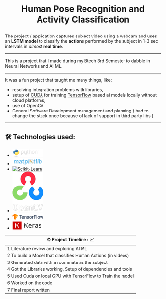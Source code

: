 
# <p align="center"> Human Pose Recognition and Activity Classification  </p>

The project / application captures subject video using a webcam and uses an **LSTM model** to classify the **actions** performed by the subject in 1-3 sec intervals in _almost_ **real time**.
___

This is a project that I made during my Btech 3rd Semester to dabble in Neural Networks and AI ML. 
___

It was a fun project that taught me many things, like: 
- resolving integration problems with libraries, 
- setup of [CUDA](https://developer.nvidia.com/cuda-zone) for training [TensorFlow](https://www.tensorflow.org/) based ai models locally without cloud platforms,
- use of OpenCV 
- General Software Development management and planning ( had to change the stack once because of lack of support in third party libs )

___

## 🛠️ Technologies used:
- <a href="https://www.python.org/"><img src="/images_as_icons/python.png" alt="Python" style="width:100px;"></a>
- <a href="https://matplotlib.org/"><img src="/images_as_icons/matplotlib.png" alt="MatplotLib" style="width:100px;"></a>
- <a href="https://scikit-learn.org/stable/"><img src="/images_as_icons/scikit-learn.png" alt="Scikit-Learn" style="width:100px;"></a>
- <a href="https://opencv.org/"><img src="/images_as_icons/opencv.png" alt="OpenCV" style="width:100px;"></a>
- <a href="https://www.tensorflow.org/"><img src="/images_as_icons/tensorflow.png" alt="Python" style="width:100px;"></a>
- <a href="https://keras.io/"><img src="/images_as_icons/keras.png" alt="Keras" style="width:100px;"></a>



| ⏰ Project Timeline : 📈 |
| -------- |
| 1 Literature review and exploring AI ML | 
| 2 To build a Model that classifies Human Actions (in videos)    | 
| 3 Generated data with a roommate as the subject    |
| 4 Got the Libraries working, Setup of dependencies and tools   |
| 5 Used Cuda on local GPU with TensorFlow to Train the model   |
| 6 Worked on the code |
| 7 Final report written |
        
        
        

    




